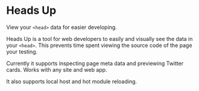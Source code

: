 # Heads Up

View your `<head>` data for easier developing.

Heads Up is a tool for web developers to easily and visually see the data in your `<head>`.
This prevents time spent viewing the source code of the page your testing.

Currently it supports inspecting page meta data and previewing Twitter cards.
Works with any site and web app. 

It also supports local host and hot module reloading.
